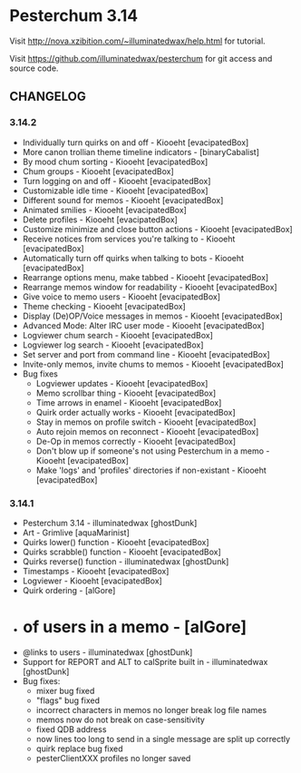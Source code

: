 Pesterchum 3.14
===============

Visit http://nova.xzibition.com/~illuminatedwax/help.html for tutorial.

Visit https://github.com/illuminatedwax/pesterchum for git access and source code.

CHANGELOG
---------
### 3.14.2
* Individually turn quirks on and off - Kiooeht [evacipatedBox]
* More canon trollian theme timeline indicators - [binaryCabalist]
* By mood chum sorting - Kiooeht [evacipatedBox]
* Chum groups - Kiooeht [evacipatedBox]
* Turn logging on and off - Kiooeht [evacipatedBox]
* Customizable idle time - Kiooeht [evacipatedBox]
* Different sound for memos - Kiooeht [evacipatedBox]
* Animated smilies - Kiooeht [evacipatedBox]
* Delete profiles - Kiooeht [evacipatedBox]
* Customize minimize and close button actions - Kiooeht [evacipatedBox]
* Receive notices from services you're talking to - Kiooeht [evacipatedBox]
* Automatically turn off quirks when talking to bots - Kiooeht [evacipatedBox]
* Rearrange options menu, make tabbed - Kiooeht [evacipatedBox]
* Rearrange memos window for readability - Kiooeht [evacipatedBox]
* Give voice to memo users - Kiooeht [evacipatedBox]
* Theme checking - Kiooeht [evacipatedBox]
* Display (De)OP/Voice messages in memos - Kiooeht [evacipatedBox]
* Advanced Mode: Alter IRC user mode - Kiooeht [evacipatedBox]
* Logviewer chum search - Kiooeht [evacipatedBox]
* Logviewer log search - Kiooeht [evacipatedBox]
* Set server and port from command line - Kiooeht [evacipatedBox]
* Invite-only memos, invite chums to memos - Kiooeht [evacipatedBox]
* Bug fixes
    * Logviewer updates - Kiooeht [evacipatedBox]
    * Memo scrollbar thing - Kiooeht [evacipatedBox]
    * Time arrows in enamel - Kiooeht [evacipatedBox]
    * Quirk order actually works - Kiooeht [evacipatedBox]
    * Stay in memos on profile switch - Kiooeht [evacipatedBox]
    * Auto rejoin memos on reconnect - Kiooeht [evacipatedBox]
    * De-Op in memos correctly - Kiooeht [evacipatedBox]
    * Don't blow up if someone's not using Pesterchum in a memo - Kiooeht [evacipatedBox]
    * Make 'logs' and 'profiles' directories if non-existant - Kiooeht [evacipatedBox]

### 3.14.1
* Pesterchum 3.14 - illuminatedwax [ghostDunk]
* Art - Grimlive [aquaMarinist]
* Quirks lower() function - Kiooeht [evacipatedBox]
* Quirks scrabble() function - Kiooeht [evacipatedBox]
* Quirks reverse() function - illuminatedwax [ghostDunk]
* Timestamps - Kiooeht [evacipatedBox]
* Logviewer - Kiooeht [evacipatedBox]
* Quirk ordering - [alGore]
* # of users in a memo - [alGore]
* @links to users - illuminatedwax [ghostDunk]
* Support for REPORT and ALT to calSprite built in - illuminatedwax [ghostDunk]
* Bug fixes:
    * mixer bug fixed
    * "flags" bug fixed
    * incorrect characters in memos no longer break log file names
    * memos now do not break on case-sensitivity
    * fixed QDB address
    * now lines too long to send in a single message are split up correctly
    * quirk replace bug fixed
    * pesterClientXXX profiles no longer saved
